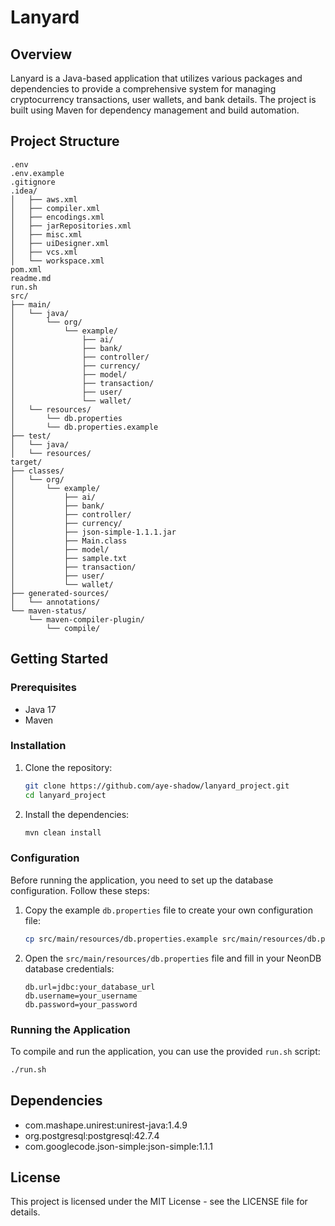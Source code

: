 # Lanyard

## Overview

Lanyard is a Java-based application that utilizes various packages and dependencies to provide a comprehensive system for managing cryptocurrency transactions, user wallets, and bank details. The project is built using Maven for dependency management and build automation.

## Project Structure

```
.env  
.env.example  
.gitignore  
.idea/  
│   ├── aws.xml  
│   ├── compiler.xml  
│   ├── encodings.xml  
│   ├── jarRepositories.xml  
│   ├── misc.xml  
│   ├── uiDesigner.xml  
│   ├── vcs.xml  
│   └── workspace.xml  
pom.xml  
readme.md  
run.sh  
src/  
├── main/  
│   └── java/  
│       └── org/  
│           └── example/  
│               ├── ai/  
│               ├── bank/  
│               ├── controller/  
│               ├── currency/  
│               ├── model/  
│               ├── transaction/  
│               ├── user/  
│               └── wallet/  
│   └── resources/  
│       └── db.properties
│       └── db.properties.example
├── test/  
│   └── java/  
│   └── resources/  
target/  
├── classes/  
│   └── org/  
│       └── example/  
│           ├── ai/  
│           ├── bank/  
│           ├── controller/  
│           ├── currency/  
│           ├── json-simple-1.1.1.jar  
│           ├── Main.class  
│           ├── model/  
│           ├── sample.txt  
│           ├── transaction/  
│           ├── user/  
│           └── wallet/  
├── generated-sources/  
│   └── annotations/  
└── maven-status/  
    └── maven-compiler-plugin/  
        └── compile/  
```

## Getting Started

### Prerequisites

- Java 17
- Maven

### Installation

1. Clone the repository:
    ```sh
    git clone https://github.com/aye-shadow/lanyard_project.git
    cd lanyard_project
    ```

2. Install the dependencies:
    ```sh
    mvn clean install
    ```

### Configuration

Before running the application, you need to set up the database configuration. Follow these steps:

1. Copy the example `db.properties` file to create your own configuration file:
    ```sh
    cp src/main/resources/db.properties.example src/main/resources/db.properties
    ```

2. Open the `src/main/resources/db.properties` file and fill in your NeonDB database credentials:
    ```properties
    db.url=jdbc:your_database_url
    db.username=your_username
    db.password=your_password
    ```

### Running the Application

To compile and run the application, you can use the provided `run.sh` script:

```sh
./run.sh
```

## Dependencies

- com.mashape.unirest:unirest-java:1.4.9
- org.postgresql:postgresql:42.7.4
- com.googlecode.json-simple:json-simple:1.1.1

## License 

This project is licensed under the MIT License - see the LICENSE file for details.